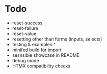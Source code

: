 # Todo
- reset-success
- reset-failure
- reset-value
- resetting other than forms (inputs, selects)
- testing & examples ^
- minifed build for import
- sesnsible showcase in README
- debug mode
- HTMX compatibility checks
